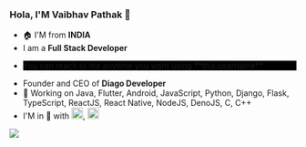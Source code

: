 ### Hola, I'M Vaibhav Pathak 👋

- 🏠 I'M from <b>INDIA</b>
- I am a <b>Full Stack Developer</b>
- <p style="background-color: #000000" >You can reach to me anytime you want using **this.username**</p>
- Founder and CEO of <b>Diago Developer</b>
- 🔨 Working on Java, Flutter, Android, JavaScript, Python, Django, Flask, TypeScript, ReactJS, React Native, NodeJS, DenoJS, C, C++
- I'M in 🧡 with <img src="https://img.icons8.com/color/25/000000/flutter.png" height="20" wigth="20"/>, <img src="https://img.icons8.com/color/25/000000/python.png" height="20" wigth="20"/>


<img src="https://github-readme-stats.vercel.app/api?username=vkpdeveloper&&show_icons=true&title_color=ffffff&icon_color=bb2acf&text_color=daf7dc&bg_color=151515" />
